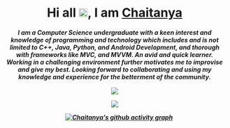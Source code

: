 
<h1 align="center">Hi all <img src="https://raw.githubusercontent.com/nixin72/nixin72/master/wave.gif" 
         alt="Waving hand animated gif"
         height="20"
         width="20" />, I am <a href="https://cs-cse.github.io/portfolio/">Chaitanya</a>
  </h1>
<h5 align="center">

I am a Computer Science undergraduate with a keen interest and knowledge of programming and technology which includes and is not limited to **C++**, **Java**, **Python**, and **Android Development**, and thorough with frameworks like **MVC**, and **MVVM**. An avid and quick learner. Working in a challenging environment further motivates me to improvise and give my best. Looking forward to collaborating and using my knowledge and experience for the betterment of the community.

 &nbsp;   &nbsp;   &nbsp;   &nbsp; 
  <img align="center" src="https://github-readme-stats.vercel.app/api/top-langs/?username=cs-cse&layout=compact&theme=nightowl" />
  &nbsp;   &nbsp;   &nbsp;   &nbsp; 


  <img align="center" src="https://github-readme-stats.vercel.app/api?username=cs-cse&show_icons=true&theme=nightowl" />


&nbsp;   &nbsp;   &nbsp; 
[![Chaitanya's github activity graph](https://activity-graph.herokuapp.com/graph?username=cs-cse&theme=react-dark)](https://github.com/cs-cse/github-readme-activity-graph)
  
<!-- <p align="left"> <img src="https://komarev.com/ghpvc/?username=cs-cse&label=Profile%20views&color=0e75b6&style=flat" alt="cs-cse" /> </p> -->
  

       
